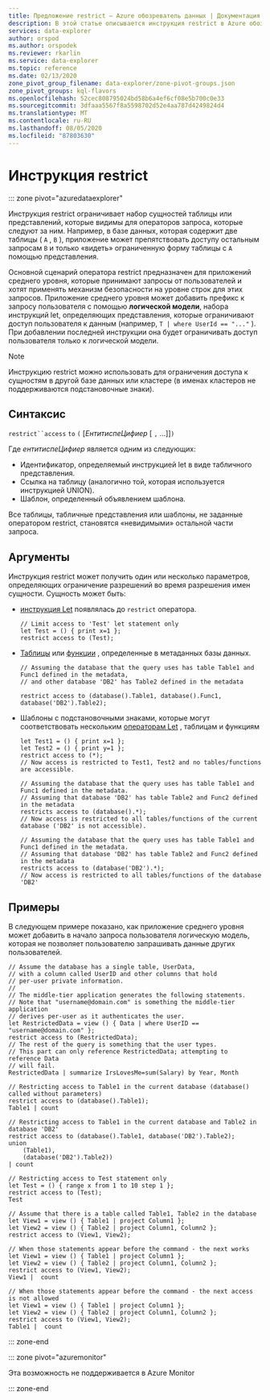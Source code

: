 ```yaml
---
title: Предложение restrict — Azure обозреватель данных | Документация Майкрософт
description: В этой статье описывается инструкция restrict в Azure обозреватель данных.
services: data-explorer
author: orspod
ms.author: orspodek
ms.reviewer: rkarlin
ms.service: data-explorer
ms.topic: reference
ms.date: 02/13/2020
zone_pivot_group_filename: data-explorer/zone-pivot-groups.json
zone_pivot_groups: kql-flavors
ms.openlocfilehash: 52cec808795024bd58b6a4ef6cf08e5b700c0e33
ms.sourcegitcommit: 3dfaaa5567f8a5598702d52e4aa787d4249824d4
ms.translationtype: MT
ms.contentlocale: ru-RU
ms.lasthandoff: 08/05/2020
ms.locfileid: "87803630"
---
```

# <a name="restrict-statement"></a>Инструкция restrict

::: zone pivot="azuredataexplorer"

Инструкция restrict ограничивает набор сущностей таблицы или представлений, которые видимы для операторов запроса, которые следуют за ним. Например, в базе данных, которая содержит две таблицы ( `A` , `B` ), приложение может препятствовать доступу остальным запросам `B` и только «видеть» ограниченную форму таблицы с `A` помощью представления.

Основной сценарий оператора restrict предназначен для приложений среднего уровня, которые принимают запросы от пользователей и хотят применять механизм безопасности на уровне строк для этих запросов. Приложение среднего уровня может добавить префикс к запросу пользователя с помощью **логической модели**, набора инструкций let, определяющих представления, которые ограничивают доступ пользователя к данным (например, `T | where UserId == "..."` ). При добавлении последней инструкции она будет ограничивать доступ пользователя только к логической модели.

> [!NOTE]
> Инструкцию restrict можно использовать для ограничения доступа к сущностям в другой базе данных или кластере (в именах кластеров не поддерживаются подстановочные знаки).

## <a name="syntax"></a>Синтаксис

`restrict``access` `to` `(` [*ЕнтитиспеЦифиер* [ `,` ...]]`)`

Где *ентитиспеЦифиер* является одним из следующих:
* Идентификатор, определяемый инструкцией let в виде табличного представления.
* Ссылка на таблицу (аналогично той, которая используется инструкцией UNION).
* Шаблон, определенный объявлением шаблона.

Все таблицы, табличные представления или шаблоны, не заданные оператором restrict, становятся «невидимыми» остальной части запроса. 

## <a name="arguments"></a>Аргументы

Инструкция restrict может получить один или несколько параметров, определяющих ограничение разрешений во время разрешения имен сущности. Сущность может быть:
* [инструкция Let](./letstatement.md) появлялась до `restrict` оператора. 

  ```kusto
  // Limit access to 'Test' let statement only
  let Test = () { print x=1 };
  restrict access to (Test);
  ```

* [Таблицы](../management/tables.md) или [функции](../management/functions.md) , определенные в метаданных базы данных.

    ```kusto
    // Assuming the database that the query uses has table Table1 and Func1 defined in the metadata, 
    // and other database 'DB2' has Table2 defined in the metadata
    
    restrict access to (database().Table1, database().Func1, database('DB2').Table2);
    ```

* Шаблоны с подстановочными знаками, которые могут соответствовать нескольким [операторам Let](./letstatement.md) , таблицам и функциям  

    ```kusto
    let Test1 = () { print x=1 };
    let Test2 = () { print y=1 };
    restrict access to (*);
    // Now access is restricted to Test1, Test2 and no tables/functions are accessible.

    // Assuming the database that the query uses has table Table1 and Func1 defined in the metadata.
    // Assuming that database 'DB2' has table Table2 and Func2 defined in the metadata
    restricts access to (database().*);
    // Now access is restricted to all tables/functions of the current database ('DB2' is not accessible).

    // Assuming the database that the query uses has table Table1 and Func1 defined in the metadata.
    // Assuming that database 'DB2' has table Table2 and Func2 defined in the metadata
    restricts access to (database('DB2').*);
    // Now access is restricted to all tables/functions of the database 'DB2'
    ```

## <a name="examples"></a>Примеры

В следующем примере показано, как приложение среднего уровня может добавить в начало запроса пользователя логическую модель, которая не позволяет пользователю запрашивать данные других пользователей.

```kusto
// Assume the database has a single table, UserData,
// with a column called UserID and other columns that hold
// per-user private information.
//
// The middle-tier application generates the following statements.
// Note that "username@domain.com" is something the middle-tier application
// derives per-user as it authenticates the user.
let RestrictedData = view () { Data | where UserID == "username@domain.com" };
restrict access to (RestrictedData);
// The rest of the query is something that the user types.
// This part can only reference RestrictedData; attempting to reference Data
// will fail.
RestrictedData | summarize IrsLovesMe=sum(Salary) by Year, Month
```

```kusto
// Restricting access to Table1 in the current database (database() called without parameters)
restrict access to (database().Table1);
Table1 | count

// Restricting access to Table1 in the current database and Table2 in database 'DB2'
restrict access to (database().Table1, database('DB2').Table2);
union 
    (Table1),
    (database('DB2').Table2))
| count

// Restricting access to Test statement only
let Test = () { range x from 1 to 10 step 1 };
restrict access to (Test);
Test
 
// Assume that there is a table called Table1, Table2 in the database
let View1 = view () { Table1 | project Column1 };
let View2 = view () { Table2 | project Column1, Column2 };
restrict access to (View1, View2);
 
// When those statements appear before the command - the next works
let View1 = view () { Table1 | project Column1 };
let View2 = view () { Table2 | project Column1, Column2 };
restrict access to (View1, View2);
View1 |  count
 
// When those statements appear before the command - the next access is not allowed
let View1 = view () { Table1 | project Column1 };
let View2 = view () { Table2 | project Column1, Column2 };
restrict access to (View1, View2);
Table1 |  count
```

::: zone-end

::: zone pivot="azuremonitor"

Эта возможность не поддерживается в Azure Monitor

::: zone-end
